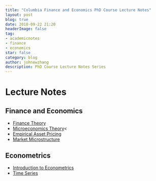 ```yaml
---
title: "Columbia Finance and Economics PhD Course Lecture Notes"
layout: post
blog: true
date: 2018-09-22 21:20
headerImage: false
tag:
- academicnotes
- finance
- economics
star: false
category: blog
author: johnewzhang
description: PhD Course Lecture Notes Series
---
```


# Lecture Notes

## Finance and Economics

* <a href="http://WizardKingZ.github.io/assets/pdfs/Finance Theory.pdf">Finance Theory</a>
* <a href="http://WizardKingZ.github.io/assets/pdfs/Microeconomics Theory.pdf">Microeconomics Theory</a><
* <a href="http://WizardKingZ.github.io/assets/pdfs/Empirical Asset Pricing.pdf">Empirical Asset Pricing</a>
* <a href="http://WizardKingZ.github.io/assets/pdfs/Market Microstructure.pdf">Market Microstructure</a>

## Econometrics

* <a href="http://WizardKingZ.github.io/assets/pdfs/Introduction to Financial Econometrics.pdf">Introduction to Econometrics</a>
* <a href="http://WizardKingZ.github.io/assets/pdfs/Finanical Econometrics-Time Series.pdf">Time Series</a>

